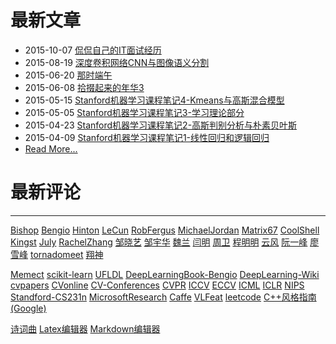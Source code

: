 
# 最新文章

- 2015-10-07 [侃侃自己的IT面试经历](./html/侃侃自己的IT面试经历.html)
- 2015-08-19 [深度卷积网络CNN与图像语义分割](./html/深度卷积网络CNN与图像语义分割.html)
- 2015-06-20 [那时端午](html/那时端午.html)
- 2015-06-08 [拾掇起来的年华3](html/拾掇起来的年华3.html)
- 2015-05-15 [Stanford机器学习课程笔记4-Kmeans与高斯混合模型](html/Stanford机器学习课程笔记4-Kmeans与高斯混合模型.html)
- 2015-05-05 [Stanford机器学习课程笔记3-学习理论部分](html/Stanford机器学习课程笔记3-学习理论部分.html)
- 2015-04-23 [Stanford机器学习课程笔记2-高斯判别分析与朴素贝叶斯](html/Stanford机器学习课程笔记2-高斯判别分析与朴素贝叶斯.html)
- 2015-04-09 [Stanford机器学习课程笔记1-线性回归和逻辑回归](html/Stanford机器学习课程笔记1-监督学习.html)
- [Read More...](./Archives.html)

# 最新评论

<!-- 多说最新评论 start -->
<div class="ds-recent-comments" data-num-items="5" data-show-avatars="1" data-show-time="1" data-show-title="1" data-show-admin="1" data-excerpt-length="70"></div>
<!-- 多说最新评论 end -->
<!-- 多说公共JS代码 start (一个网页只需插入一次) -->
<script type="text/javascript">
var duoshuoQuery = {short_name:"xiahouzuoxin"};
	(function() {
		var ds = document.createElement('script');
		ds.type = 'text/javascript';ds.async = true;
		ds.src = (document.location.protocol == 'https:' ? 'https:' : 'http:') + '//static.duoshuo.com/embed.js';
		ds.charset = 'UTF-8';
		(document.getElementsByTagName('head')[0] 
		 || document.getElementsByTagName('body')[0]).appendChild(ds);
	})();
</script>
<!-- 多说公共JS代码 end -->

---

[Bishop](http://research.microsoft.com/en-us/um/people/cmbishop/) [Bengio](http://www.iro.umontreal.ca/~bengioy/yoshua_en/) [Hinton](http://www.cs.toronto.edu/~hinton/) [LeCun](http://yann.lecun.com/) [RobFergus](http://cs.nyu.edu/~fergus/pmwiki/pmwiki.php) [MichaelJordan](http://www.cs.berkeley.edu/~jordan/) [Matrix67](http://www.matrix67.com/blog/) [CoolShell](http://coolshell.cn/) [Kingst](http://www.cnblogs.com/kingst/) [July](http://blog.csdn.net/v_july_v) [RachelZhang](http://blog.csdn.net/abcjennifer) [邹晓艺](http://blog.csdn.net/zouxy09) [邹宇华](http://blog.csdn.net/chenyusiyuan) [魏兰](http://blog.csdn.net/xiaowei_cqu) [闫明](http://blog.csdn.net/geekcome) [周卫](http://blog.csdn.net/ce123_zhouwei) [程明明](http://mmcheng.net/) [云风](http://blog.codingnow.com/) [阮一峰](http://www.ruanyifeng.com/blog/) [廖雪峰](http://www.liaoxuefeng.com/) [tornadomeet](http://www.cnblogs.com/tornadomeet/) [翔神](http://alfredxiangwu.github.io/)

[Memect](http://memect.com/) [scikit-learn](http://scikit-learn.org/stable/index.html) [UFLDL](http://ufldl.stanford.edu/tutorial/) [DeepLearningBook-Bengio](http://www-labs.iro.umontreal.ca/~bengioy/dlbook/) [DeepLearning-Wiki](https://en.wikipedia.org/wiki/Deep_learning) [cvpapers](http://www.cvpapers.com/) [CVonline](http://homepages.inf.ed.ac.uk/rbf/CVonline/) [CV-Conferences](http://iris.usc.edu/Information/Iris-Conferences.html) [CVPR](http://www.pamitc.org/cvpr15/program.php) [ICCV](http://pamitc.org/iccv15/) [ECCV](http://eccv2014.org/) [ICML](http://icml.cc/2015/) [ICLR](http://www.iclr.cc/doku.php?id=iclr2015:main) [NIPS](https://nips.cc/Conferences/2015#) [Standford-CS231n](http://vision.stanford.edu/teaching/cs231n/) [MicrosoftResearch](http://research.microsoft.com/en-us/default.aspx) [Caffe](https://github.com/BVLC/caffe) [VLFeat](http://www.vlfeat.org/) [leetcode](http://leetcode.com/) [C++风格指南(Google)](http://zh-google-styleguide.readthedocs.org/en/latest/google-cpp-styleguide/contents/)

[诗词曲](http://www.tspoem.cn/) [Latex编辑器](http://latex.codecogs.com/eqneditor/editor.php) [Markdown编辑器](http://maxiang.io/)
